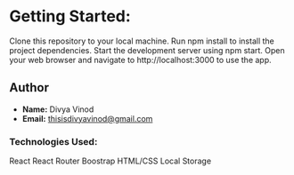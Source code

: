 # Getting Started:

Clone this repository to your local machine.
Run npm install to install the project dependencies.
Start the development server using npm start.
Open your web browser and navigate to http://localhost:3000 to use the app.

## Author

- **Name:** Divya Vinod
- **Email:** thisisdivyavinod@gmail.com

### Technologies Used:

React
React Router
Boostrap
HTML/CSS
Local Storage
